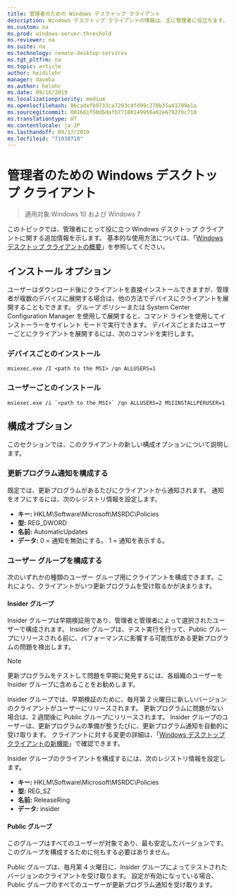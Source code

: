 ```yaml
---
title: 管理者のための Windows デスクトップ クライアント
description: Windows デスクトップ クライアントの情報は、主に管理者に役立ちます。
ms.custom: na
ms.prod: windows-server-threshold
ms.reviewer: na
ms.suite: na
ms.technology: remote-desktop-services
ms.tgt_pltfrm: na
ms.topic: article
author: heidilohr
manager: daveba
ms.author: helohr
ms.date: 09/16/2019
ms.localizationpriority: medium
ms.openlocfilehash: 86cadefb9733ca7293c4fd99c270b35a41799e1a
ms.sourcegitcommit: 081661f50d6dafb77180149956a02e679270c710
ms.translationtype: HT
ms.contentlocale: ja-JP
ms.lasthandoff: 09/17/2019
ms.locfileid: "71038710"
---
```

# <a name="windows-desktop-client-for-admins"></a>管理者のための Windows デスクトップ クライアント

>適用対象:Windows 10 および Windows 7

このトピックでは、管理者にとって役に立つ Windows デスクトップ クライアントに関する追加情報を示します。 基本的な使用方法については、「[Windows デスクトップ クライアントの概要](windowsdesktop.md)」を参照してください。

## <a name="installation-options"></a>インストール オプション

ユーザーはダウンロード後にクライアントを直接インストールできますが、管理者が複数のデバイスに展開する場合は、他の方法でデバイスにクライアントを展開することもできます。 グループ ポリシーまたは System Center Configuration Manager を使用して展開すると、コマンド ラインを使用してインストーラーをサイレント モードで実行できます。 デバイスごとまたはユーザーごとにクライアントを展開するには、次のコマンドを実行します。

### <a name="per-device-installation"></a>デバイスごとのインストール

```
msiexec.exe /I <path to the MSI> /qn ALLUSERS=1
```

### <a name="per-user-installation"></a>ユーザーごとのインストール

```
msiexec.exe /i `<path to the MSI>` /qn ALLUSERS=2 MSIINSTALLPERUSER=1
```

## <a name="configuration-options"></a>構成オプション

このセクションでは、このクライアントの新しい構成オプションについて説明します。

### <a name="configure-update-notifications"></a>更新プログラム通知を構成する

既定では、更新プログラムがあるたびにクライアントから通知されます。 通知をオフにするには、次のレジストリ情報を設定します。

- **キー:** HKLM\Software\Microsoft\MSRDC\Policies
- **型:** REG_DWORD
- **名前:** AutomaticUpdates
- **データ:** 0 = 通知を無効にする。 1 = 通知を表示する。

### <a name="configure-user-groups"></a>ユーザー グループを構成する

次のいずれかの種類のユーザー グループ用にクライアントを構成できます。これにより、クライアントがいつ更新プログラムを受け取るかが決まります。

#### <a name="insider-group"></a>Insider グループ

Insider グループは早期検証用であり、管理者と管理者によって選択されたユーザーで構成されます。 Insider グループは、テスト実行を行って、Public グループにリリースされる前に、パフォーマンスに影響する可能性がある更新プログラムの問題を検出します。

> [!NOTE]
> 更新プログラムをテストして問題を早期に発見するには、各組織のユーザーを Insider グループに含めることをお勧めします。

Insider グループでは、早期検証のために、毎月第 2 火曜日に新しいバージョンのクライアントがユーザーにリリースされます。 更新プログラムに問題がない場合は、2 週間後に Public グループにリリースされます。 Insider グループのユーザーは、更新プログラムの準備が整うたびに、更新プログラム通知を自動的に受け取ります。 クライアントに対する変更の詳細は、「[Windows デスクトップ クライアントの新機能](windowsdesktop-whatsnew.md)」で確認できます。

Insider グループのクライアントを構成するには、次のレジストリ情報を設定します。

- **キー:** HKLM\Software\Microsoft\MSRDC\Policies
- **型:** REG_SZ
- **名前:** ReleaseRing
- **データ:** insider

#### <a name="public-group"></a>Public グループ

このグループはすべてのユーザーが対象であり、最も安定したバージョンです。 このグループを構成するために何もする必要はありません。

Public グループは、毎月第 4 火曜日に、Insider グループによってテストされたバージョンのクライアントを受け取ります。 設定が有効になっている場合、Public グループのすべてのユーザーが更新プログラム通知を受け取ります。
